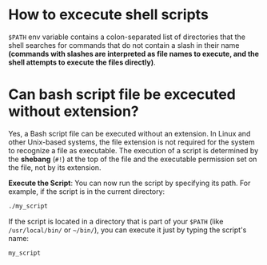 # How to excecute shell scripts

`$PATH` env variable contains a colon-separated list of directories that the shell searches for commands that do not contain a slash in their name **(commands with slashes are interpreted as file names to execute, and the shell attempts to execute the files directly)**.

# Can bash script file be excecuted without extension?

Yes, a Bash script file can be executed without an extension. In Linux and other Unix-based systems, the file extension is not required for the system to recognize a file as executable. The execution of a script is determined by the **shebang** (`#!`) at the top of the file and the executable permission set on the file, not by its extension.

**Execute the Script**:
   You can now run the script by specifying its path. For example, if the script is in the current directory:
   ```bash
   ./my_script
   ```

   If the script is located in a directory that is part of your `$PATH` (like `/usr/local/bin/` or `~/bin/`), you can execute it just by typing the script's name:
   ```bash
   my_script
   ```
